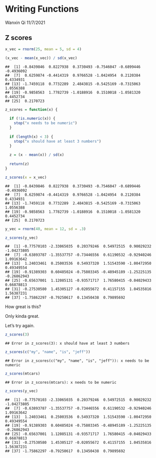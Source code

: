 Writing Functions
================
Wanxin Qi
11/7/2021

## Z scores

``` r
x_vec = rnorm(25, mean = 5, sd = 4)

(x_vec - mean(x_vec)) / sd(x_vec)
```

    ##  [1] -0.8439846  0.8227938  0.3730493 -0.7546047 -0.6899446 -0.4936092
    ##  [7]  0.6259874 -0.4414319  0.9766528 -1.0424954  0.2120384  0.4334931
    ## [13] -1.7459118  0.7732289  2.4843815 -0.5425169 -0.7315063  1.0556388
    ## [19] -0.9858563  1.7782739 -1.0188916  0.1510018 -1.0581320  0.4452734
    ## [25]  0.2170723

``` r
z_scores = function(x) {
  
  if (!is.numeric(x)) {
    stop("x needs to be numeric")
  }
  
  if (length(x) < 3) {
    stop("x should have at least 3 numbers")
  }
  
  z = (x - mean(x)) / sd(x)
  
  return(z)
}

z_scores(x = x_vec)
```

    ##  [1] -0.8439846  0.8227938  0.3730493 -0.7546047 -0.6899446 -0.4936092
    ##  [7]  0.6259874 -0.4414319  0.9766528 -1.0424954  0.2120384  0.4334931
    ## [13] -1.7459118  0.7732289  2.4843815 -0.5425169 -0.7315063  1.0556388
    ## [19] -0.9858563  1.7782739 -1.0188916  0.1510018 -1.0581320  0.4452734
    ## [25]  0.2170723

``` r
y_vec = rnorm(40, mean = 12, sd = .3)

z_scores(y_vec)
```

    ##  [1] -0.77570103 -2.33065035  0.20379246  0.54972515  0.90029232 -1.04273805
    ##  [7] -0.63893787 -1.35537757 -0.73446556  0.61190532 -0.92940246  1.09163642
    ## [13]  1.24033461  0.25003536  0.54937320  1.51543590 -1.00472950  0.49349554
    ## [19] -0.91389303  0.60485024 -0.75803345 -0.48945189 -1.25225135 -0.26862943
    ## [25] -0.65637001  1.12085131 -0.93571717  1.76580415 -0.04029433  0.66878813
    ## [31] -0.27530580  1.45305127 -0.02055672  0.41157155  1.04535816  1.56387231
    ## [37] -1.75862297 -0.79250617  0.13450438  0.79895692

How great is this?

Only kinda great.

Let’s try again.

``` r
z_scores(3)
```

    ## Error in z_scores(3): x should have at least 3 numbers

``` r
z_scores(c("my", "name", "is", "jeff"))
```

    ## Error in z_scores(c("my", "name", "is", "jeff")): x needs to be numeric

``` r
z_scores(mtcars)
```

    ## Error in z_scores(mtcars): x needs to be numeric

``` r
z_scores(y_vec)
```

    ##  [1] -0.77570103 -2.33065035  0.20379246  0.54972515  0.90029232 -1.04273805
    ##  [7] -0.63893787 -1.35537757 -0.73446556  0.61190532 -0.92940246  1.09163642
    ## [13]  1.24033461  0.25003536  0.54937320  1.51543590 -1.00472950  0.49349554
    ## [19] -0.91389303  0.60485024 -0.75803345 -0.48945189 -1.25225135 -0.26862943
    ## [25] -0.65637001  1.12085131 -0.93571717  1.76580415 -0.04029433  0.66878813
    ## [31] -0.27530580  1.45305127 -0.02055672  0.41157155  1.04535816  1.56387231
    ## [37] -1.75862297 -0.79250617  0.13450438  0.79895692
